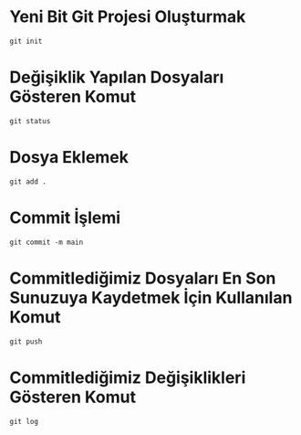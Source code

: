 

# Yeni Bit Git Projesi Oluşturmak

```
git init
```

# Değişiklik Yapılan Dosyaları Gösteren Komut

```
git status
```

# Dosya Eklemek


```
git add .
```


# Commit İşlemi

```
git commit -m main
```


# Commitlediğimiz Dosyaları En Son Sunuzuya Kaydetmek İçin Kullanılan Komut

```
git push

```

# Commitlediğimiz Değişiklikleri Gösteren Komut

```
git log
```
